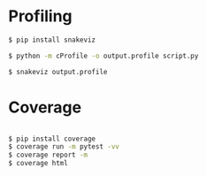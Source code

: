 
# Profiling
```bash
$ pip install snakeviz

$ python -m cProfile -o output.profile script.py

$ snakeviz output.profile
```


# Coverage

```bash

$ pip install coverage
$ coverage run -m pytest -vv
$ coverage report -m 
$ coverage html
```
